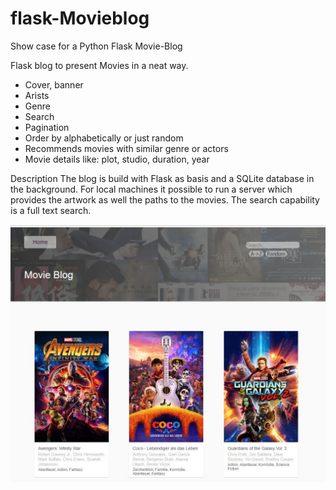 # flask-Movieblog
Show case for a Python Flask Movie-Blog

Flask blog to present Movies in a neat way.
- Cover, banner
- Arists
- Genre
- Search
- Pagination
- Order by alphabetically or just random
- Recommends movies with similar genre or actors
- Movie details like: plot, studio, duration, year

Description
The blog is build with Flask as basis and a SQLite database in the background. For local machines it possible to run a server which provides the artwork as well the paths to the movies. The search capability is a full text search. 

![Index](https://github.com/Pascalaget/flask-blog/blob/master/RM_img/Blog_index.jpg)

